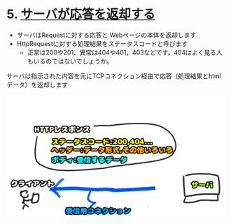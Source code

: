 # 5. [サーバが応答を返却する](5.md)
- サーバはRequestに対する応答と Webページの本体を返却します
- HttpRequestに対する処理結果をステータスコードと呼びます
    - 正常は200や201、異常は404や401，403などです。404はよく見る人もいるのではないでしょうか。

サーバは指示された内容を元にTCPコネクション経由で応答（処理結果とhtmlデータ）を返却します

![HTTPResponse](img/Response.png)
